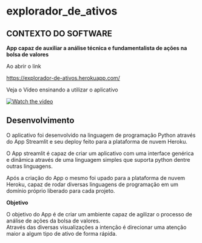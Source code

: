 # explorador_de_ativos

## CONTEXTO DO SOFTWARE

**App capaz de auxiliar a análise técnica e fundamentalista de ações na bolsa de valores**

Ao abrir o link

https://explorador-de-ativos.herokuapp.com/  

Veja o Vídeo ensinando a utilizar o aplicativo  

[![Watch the video](https://i.imgur.com/vKb2F1B.png)](https://youtu.be/fwl5VdEEE_U)


## Desenvolvimento

O aplicativo foi desenvolvido na linguagem de programação Python através do App Streamlit e seu deploy feito para a plataforma de nuvem Heroku.

O App streamlit é capaz de criar um aplicativo com uma interface genérica e dinâmica através de uma linguagem simples que suporta python dentre outras linguagens.

Após a criação do App o mesmo foi upado para a plataforma de nuvem Heroku, capaz de rodar diversas linguagens de programação em um domínio próprio liberado para cada projeto.


**Objetivo**

O objetivo do App é de criar um ambiente capaz de agilizar o processo de análise de ações da bolsa de valores.  
Através das diversas visualizações a intenção é direcionar uma atenção maior a algum tipo de ativo de forma rápida.
